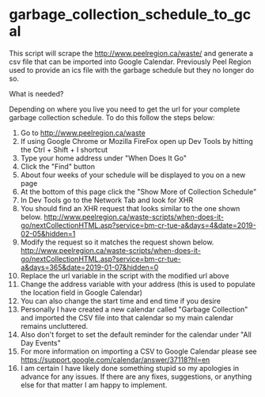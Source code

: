 # garbage_collection_schedule_to_gcal

This script will scrape the http://www.peelregion.ca/waste/ and generate a csv file that can be imported into Google Calendar.
Previously Peel Region used to provide an ics file with the garbage schedule but they no longer do so.

What is needed?

Depending on where you live you need to get the url for your complete garbage collection schedule.
To do this follow the steps below:
01. Go to http://www.peelregion.ca/waste
02. If using Google Chrome or Mozilla FireFox open up Dev Tools by hitting the Ctrl + Shift + I shortcut
03. Type your home address under "When Does It Go"
04. Click the "Find" button
05. About four weeks of your schedule will be displayed to you on a new page
06. At the bottom of this page click the "Show More of Collection Schedule"
07. In Dev Tools go to the Network Tab and look for XHR
08. You should find an XHR request that looks similar to the one shown below. 
http://www.peelregion.ca/waste-scripts/when-does-it-go/nextCollectionHTML.asp?service=bm-cr-tue-a&days=4&date=2019-02-05&hidden=1
09. Modify the request so it matches the request shown below.
http://www.peelregion.ca/waste-scripts/when-does-it-go/nextCollectionHTML.asp?service=bm-cr-tue-a&days=365&date=2019-01-07&hidden=0
10. Replace the url variable in the script with the modified url above
11. Change the address variable with your address (this is used to populate the location field in Google Calendar)
12. You can also change the start time and end time if you desire
13. Personally I have created a new calendar called "Garbage Collection" and imported the CSV file into that calendar so my main calendar remains uncluttered.
14. Also don't forget to set the default reminder for the calendar under "All Day Events"
15. For more information on importing a CSV to Google Calendar please see https://support.google.com/calendar/answer/37118?hl=en
16. I am certain I have likely done something stupid so my apologies in advance for any issues. If there are any fixes, suggestions, or anything else for that matter I am happy to implement.
